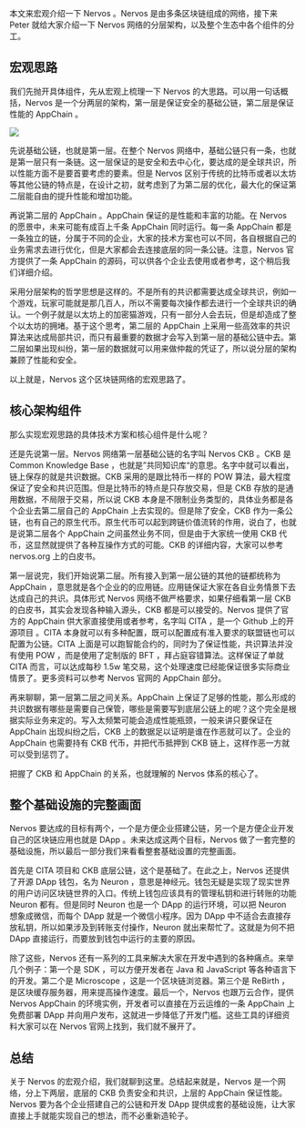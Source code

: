 本文来宏观介绍一下 Nervos 。Nervos 是由多条区块链组成的网络，接下来 Peter 就给大家介绍一下 Nervos 网络的分层架构，以及整个生态中各个组件的分工。

## 宏观思路

我们先抛开具体组件，先从宏观上梳理一下 Nervos 的大思路。可以用一句话概括，Nervos 是一个分两层的架构，第一层是保证安全的基础公链，第二层是保证性能的 AppChain 。


![](http://img.haoqicat.com/2018090602.jpg)

先说基础公链，也就是第一层。在整个 Nervos 网络中，基础公链只有一条，也就是第一层只有一条链。这一层保证的是安全和去中心化，要达成的是全球共识，所以性能方面不是要首要考虑的要素。但是 Nervos 区别于传统的比特币或者以太坊等其他公链的特点是，在设计之初，就考虑到了为第二层的优化，最大化的保证第二层能自由的提升性能和增加功能。

再说第二层的 AppChain 。AppChain 保证的是性能和丰富的功能。在 Nervos 的愿景中，未来可能有成百上千条 AppChain 同时运行。每一条 AppChain 都是一条独立的链，分属于不同的企业，大家的技术方案也可以不同，各自根据自己的业务需求去进行优化，但是大家都会去连接底层的同一条公链。注意，Nervos 官方提供了一条 AppChain 的源码，可以供各个企业去使用或者参考，这个稍后我们详细介绍。

采用分层架构的哲学思想是这样的。不是所有的共识都需要达成全球共识，例如一个游戏，玩家可能就是那几百人，所以不需要每次操作都去进行一个全球共识的确认。一个例子就是以太坊上的加密猫游戏，只有一部分人会去玩，但是却造成了整个以太坊的拥堵。基于这个思考，第二层的 AppChain 上采用一些高效率的共识算法来达成局部共识，而只有最重要的数据才会写入到第一层的基础公链中去。第二层如果出现纠纷，第一层的数据就可以用来做仲裁的凭证了，所以说分层的架构兼顾了性能和安全。

以上就是，Nervos 这个区块链网络的宏观思路了。

## 核心架构组件

那么实现宏观思路的具体技术方案和核心组件是什么呢？

还是先说第一层。Nervos 网络第一层基础公链的名字叫 Nervos CKB 。CKB 是 Common Knowledge Base ，也就是”共同知识库“的意思。名字中就可以看出，链上保存的就是共识数据。CKB 采用的是跟比特币一样的 POW 算法，最大程度保证了安全和共识范围。但是比特币的特点是只存放交易，但是 CKB 存放的是通用数据，不局限于交易，所以说 CKB 本身是不限制业务类型的，具体业务都是各个企业去第二层自己的 AppChain 上去实现的。但是除了安全，CKB 作为一条公链，也有自己的原生代币。原生代币可以起到跨链价值流转的作用，说白了，也就是说第二层各个 AppChain 之间虽然业务不同，但是由于大家统一使用 CKB 代币，这显然就提供了各种互操作方式的可能。CKB 的详细内容，大家可以参考 nervos.org 上的白皮书。

第一层说完，我们开始说第二层。所有接入到第一层公链的其他的链都统称为 AppChain ，意思就是各个企业的的应用链。应用链保证大家在各自业务情景下去达成自己的共识。具体形式 Nervos 网络不做严格要求，如果仔细看第一层 CKB 的白皮书，其实会发现各种输入源头，CKB 都是可以接受的。Nervos 提供了官方的 AppChain 供大家直接使用或者参考，名字叫 CITA ，是一个 Github 上的开源项目 。CITA 本身就可以有多种配置，既可以配置成有准入要求的联盟链也可以配置为公链。CITA 上面是可以跑智能合约的，同时为了保证性能，共识算法并没有使用 POW ，而是使用了定制版的 BFT ，拜占庭容错算法。这样保证了单就 CITA 而言，可以达成每秒 1.5w 笔交易，这个处理速度已经能保证很多实际商业情景了。更多资料可以参考 Nervos 官网的 AppChain 部分。

再来聊聊，第一层第二层之间关系。AppChain 上保证了足够的性能，那么形成的共识数据有哪些是需要自己保管，哪些是需要写到底层公链上的呢？这个完全是根据实际业务来定的。写入太频繁可能会造成性能瓶颈，一般来讲只要保证在 AppChain 出现纠纷之后，CKB 上的数据足以证明是谁在作恶就可以了。企业的 AppChain 也需要持有 CKB 代币，并把代币抵押到 CKB 链上，这样作恶一方就可以受到惩罚了。

把握了 CKB 和 AppChain 的关系，也就理解的 Nervos 体系的核心了。

## 整个基础设施的完整画面

Nervos 要达成的目标有两个，一个是方便企业搭建公链，另一个是方便企业开发自己的区块链应用也就是 DApp 。未来达成这两个目标，Nervos 做了一套完整的基础设施，所以最后一部分我们来看看整套基础设置的完整画面。

首先是 CITA 项目和 CKB 底层公链，这个是基础了。在此之上，Nervos 还提供了开源 DApp 钱包，名为 Neuron ，意思是神经元。钱包无疑是实现了现实世界的用户访问区块链世界的入口。传统上钱包应该具有的管理私钥和进行转账的功能 Neuron 都有。但是同时 Neuron 也是一个 DApp 的运行环境，可以把 Neuron 想象成微信，而每个 DApp 就是一个微信小程序。因为 DApp 中不适合去直接存放私钥，所以如果涉及到转账支付操作，Neuron 就出来帮忙了。这就是为何不把 DApp 直接运行，而要放到钱包中运行的主要的原因。

除了这些，Nervos 还有一系列的工具来解决大家在开发中遇到的各种痛点。来举几个例子：第一个是 SDK ，可以方便开发者在 Java 和 JavaScript 等各种语言下的开发。第二个是 Microscope ，这是一个区块链浏览器。第三个是 ReBirth ，是区块缓存服务器，用来提高操作速度。最后一个，Nervos 也跟万云合作，提供 Nervos AppChain 的环境实例，开发者可以直接在万云运维的一条 AppChain 上免费部署 DApp 并向用户发布，这就进一步降低了开发门槛。这些工具的详细资料大家可以在 Nervos 官网上找到，我们就不展开了。

## 总结

关于 Nervos 的宏观介绍，我们就聊到这里。总结起来就是，Nervos 是一个网络，分上下两层，底层的 CKB 负责安全和共识，上层的 AppChain 保证性能。Nervos 要为各个企业搭建自己的公链和开发 DApp 提供成套的基础设施，让大家直接上手就能实现自己的想法，而不必重新造轮子。
